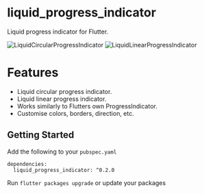 # liquid_progress_indicator  
  
Liquid progress indicator for Flutter. 

![LiquidCircularProgressIndicator](https://raw.githubusercontent.com/JordanADavies/liquid_progress_indicator/master/art/liquid_progress_indicator.gif)
![LiquidLinearProgressIndicator](https://raw.githubusercontent.com/JordanADavies/liquid_progress_indicator/master/art/liquid_progress_indicator_1.gif)
  
# Features  
  
 - Liquid circular progress indicator.
 - Liquid linear progress indicator.
 - Works similarly to Flutters own ProgressIndicator.
 - Customise colors, borders, direction, etc.
  
## Getting Started  
  
Add the following to your `pubspec.yaml`

    dependencies:  
      liquid_progress_indicator: ^0.2.0

Run `flutter packages upgrade` or update your packages